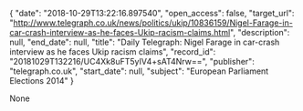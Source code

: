{
  "date": "2018-10-29T13:22:16.897540", 
  "open_access": false, 
  "target_url": "http://www.telegraph.co.uk/news/politics/ukip/10836159/Nigel-Farage-in-car-crash-interview-as-he-faces-Ukip-racism-claims.html", 
  "description": null, 
  "end_date": null, 
  "title": "Daily Telegraph: Nigel Farage in car-crash interview as he faces Ukip racism claims", 
  "record_id": "20181029T132216/UC4Xk8uFT5yIV4+sAT4Nrw==", 
  "publisher": "telegraph.co.uk", 
  "start_date": null, 
  "subject": "European Parliament Elections 2014"
}

None